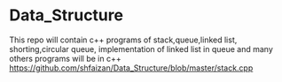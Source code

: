 # Data_Structure
This repo will contain c++ programs of stack,queue,linked list, shorting,circular queue, implementation of linked list in queue and many others programs will be in c++ 
https://github.com/shfaizan/Data_Structure/blob/master/stack.cpp
